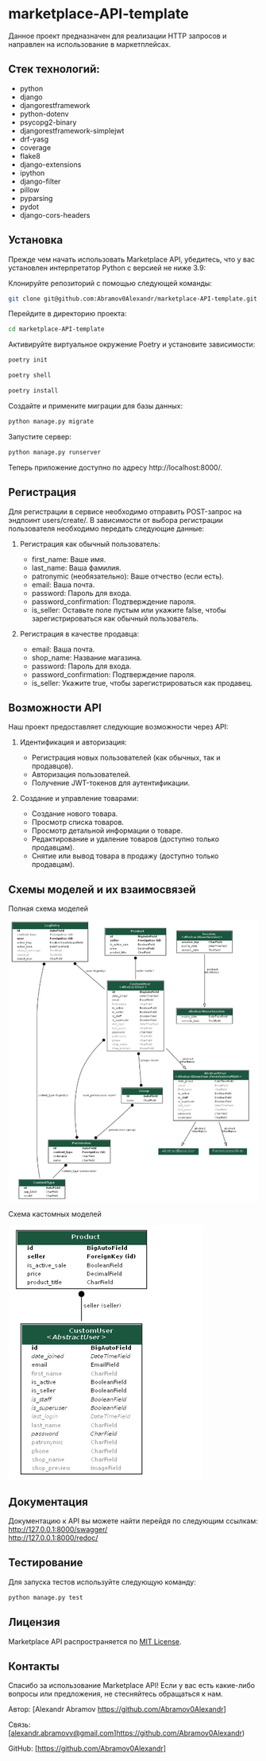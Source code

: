 # marketplace-API-template

Данное проект предназначен для реализации HTTP запросов и направлен на использование в маркетплейсах.

## Стек технологий:
- python 
- django
- djangorestframework
- python-dotenv
- psycopg2-binary
- djangorestframework-simplejwt
- drf-yasg
- coverage
- flake8
- django-extensions
- ipython
- django-filter
- pillow
- pyparsing
- pydot
- django-cors-headers


## Установка
Прежде чем начать использовать Marketplace API, убедитесь, что у вас установлен 
интерпретатор Python c версией не ниже 3.9:

Клонируйте репозиторий с помощью следующей команды:
   ```bash
   git clone git@github.com:Abramov0Alexandr/marketplace-API-template.git
   ```

Перейдите в директорию проекта:
   ```bash
   cd marketplace-API-template
   ```

Активируйте виртуальное окружение Poetry и установите зависимости:

   ```bash
   poetry init
   ```

   ```bash
   poetry shell
   ```

   ```bash
   poetry install
   ```

Создайте и примените миграции для базы данных:

   ```bash
   python manage.py migrate
   ```


Запустите сервер:
   ```bash
   python manage.py runserver
   ```

Теперь приложение доступно по адресу http://localhost:8000/.


## Регистрация
Для регистрации в сервисе необходимо отправить POST-запрос на эндпоинт users/create/. 
В зависимости от выбора регистрации пользователя необходимо передать следующие данные:

  1. Регистрация как обычный пользователь:
     - first_name: Ваше имя.
     - last_name: Ваша фамилия.
     - patronymic (необязательно): Ваше отчество (если есть).
     - email: Ваша почта.
     - password: Пароль для входа.
     - password_confirmation: Подтверждение пароля.
     - is_seller: Оставьте поле пустым или укажите false, чтобы зарегистрироваться как обычный пользователь.


  2. Регистрация в качестве продавца:
     - email: Ваша почта. 
     - shop_name: Название магазина. 
     - password: Пароль для входа.
     - password_confirmation: Подтверждение пароля.
     - is_seller: Укажите true, чтобы зарегистрироваться как продавец.


## Возможности API
Наш проект предоставляет следующие возможности через API:

  1. Идентификация и авторизация:
     - Регистрация новых пользователей (как обычных, так и продавцов).
     - Авторизация пользователей.
     - Получение JWT-токенов для аутентификации.


  2. Создание и управление товарами:
     - Создание нового товара.
     - Просмотр списка товаров.
     - Просмотр детальной информации о товаре.
     - Редактирование и удаление товаров (доступно только продавцам).
     - Снятие или вывод товара в продажу (доступно только продавцам).


## Схемы моделей и их взаимосвязей
Полная схема моделей

![Полная схема моделей](models_schemes/full_scheme.png)

Схема кастомных моделей

![Схема кастомных моделей](models_schemes/my_project_subsystem.png)

## Документация
Документацию к API вы можете найти перейдя по следующим ссылкам:<br>
http://127.0.0.1:8000/swagger/ <br>
http://127.0.0.1:8000/redoc/

## Тестирование
Для запуска тестов используйте следующую команду:

   ```bash
   python manage.py test
   ```

## Лицензия
Marketplace API распространяется по [MIT License](https://opensource.org/licenses/MIT).

## Контакты

Спасибо за использование Marketplace API! Если у вас есть какие-либо вопросы или предложения, не стесняйтесь обращаться к нам.

Автор: [Alexandr Abramov <https://github.com/Abramov0Alexandr>]

Связь: [alexandr.abramovv@gmail.com]https://github.com/Abramov0Alexandr)

GitHub: [https://github.com/Abramov0Alexandr]